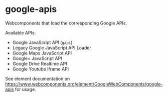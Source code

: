 google-apis
===========

Webcomponents that load the corresponding Google APIs.

Available APIs:
* Google JavaScript API (`gapi`)
* Legacy Google JavaScript API Loader
* Google Maps JavaScript API
* Google+ JavaScript API
* Google Drive Realtime API
* Google Youtube Iframe API


See element documentation on https://www.webcomponents.org/element/GoogleWebComponents/google-apis for usage.